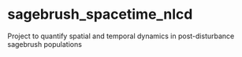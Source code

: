 # sagebrush_spacetime_nlcd
Project to quantify spatial and temporal dynamics in post-disturbance sagebrush populations
